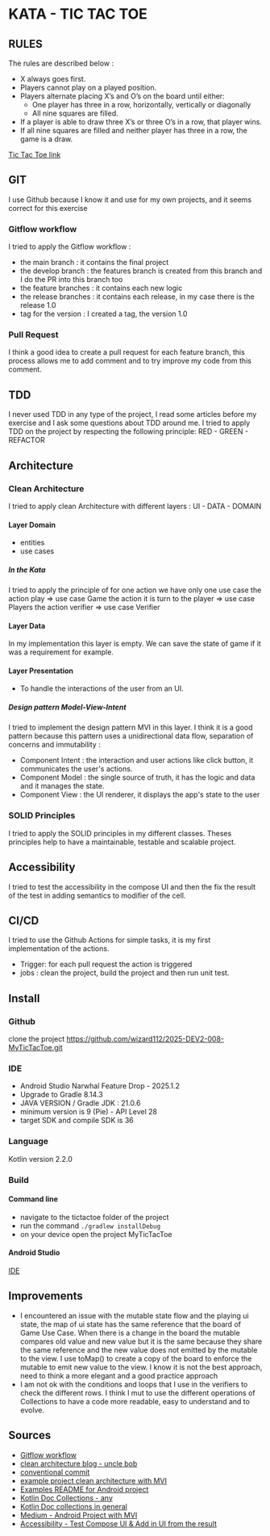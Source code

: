 # KATA - TIC TAC TOE

## RULES

The rules are described below :

- X always goes first.
- Players cannot play on a played position.
- Players alternate placing X’s and O’s on the board until either:
   - One player has three in a row, horizontally, vertically or diagonally
   - All nine squares are filled.
- If a player is able to draw three X’s or three O’s in a row, that player wins.
- If all nine squares are filled and neither player has three in a row, the game is a draw.

[Tic Tac Toe link](https://github.com/stephane-genicot/katas/blob/master/TicTacToe.md)

## GIT

I use Github because I know it and use for my own projects, and it seems correct for this exercise

### Gitflow workflow

I tried to apply the Gitflow workflow :
- the main branch : it contains the final project
- the develop branch : the features branch is created from this branch and I do the PR into this branch too
- the feature branches : it contains each new logic 
- the release branches : it contains each release, in my case there is the release 1.0
- tag for the version : I created a tag, the version 1.0


### Pull Request

I think a good idea to create a pull request for each feature branch, this process allows me
to add comment and to try improve my code from this comment.


## TDD

I never used TDD in any type of the project, I read some articles before my exercise and I ask some questions about TDD around me.
I tried to apply TDD on the project by respecting the following principle: RED - GREEN - REFACTOR 


## Architecture

### Clean Architecture
I tried to apply clean Architecture with different layers : UI - DATA - DOMAIN

#### Layer Domain

 - entities
 - use cases

##### In the Kata

 I tried to apply the principle of for one action we have only one use case
 the action play => use case Game
 the action it is turn to the player => use case Players
 the action verifier => use case Verifier


#### Layer Data
   In my implementation this layer is empty.
   We can save the state of game if it was a requirement for example.


#### Layer Presentation
 - To handle the interactions of the user from an UI.

##### Design pattern Model-View-Intent

I tried to implement the design pattern MVI in this layer. I think it is a good pattern because
this pattern uses a unidirectional data flow, separation of concerns and immutability : 

- Component Intent : the interaction and user actions like click button, it communicates the user's actions.
- Component Model : the single source of truth, it has the logic and data and it manages the state.
- Component View : the UI renderer, it displays the app's state to the user


### SOLID Principles

I tried to apply the SOLID principles in my different classes. 
Theses principles help to have a maintainable, testable and scalable project.


## Accessibility

I tried to test the accessibility in the compose UI and 
then the fix the result of the test in adding semantics to modifier of the cell.


## CI/CD

I tried to use the Github Actions for simple tasks, it is my first implementation of the actions.

- Trigger: for each pull request the action is triggered
- jobs : clean the project, build the project and then run unit test.


## Install

### Github
clone the project https://github.com/wizard112/2025-DEV2-008-MyTicTacToe.git

### IDE
- Android Studio Narwhal Feature Drop - 2025.1.2
- Upgrade to Gradle 8.14.3
- JAVA VERSION / Gradle JDK : 21.0.6
- minimum version is 9 (Pie) - API Level 28
- target SDK and compile SDK is 36

### Language
Kotlin version 2.2.0

### Build

#### Command line
- navigate to the tictactoe folder of the project
- run the command `./gradlew installDebug`
- on your device open the project MyTicTacToe

#### Android Studio
[IDE](https://developer.android.com/studio/run?hl=fr)


## Improvements

- I encountered an issue with the mutable state flow and the playing ui state, 
  the map of ui state has the same reference that the board of Game Use Case. 
  When there is a change in the board the mutable compares old value and new value 
  but it is the same because they share the same reference and the new value does not emitted by the mutable to the view. 
  I use toMap() to create a copy of the board to enforce the mutable to emit new value to the view. 
  I know it is not the best approach, need to think a more elegant and a good practice approach
- I am not ok with the conditions and loops that I use in the verifiers to check the different rows. 
  I think I mut to use the different operations of Collections to have a code more readable, easy to understand and to evolve.


## Sources
- [Gitflow workflow](https://www.atlassian.com/git/tutorials/comparing-workflows/gitflow-workflow)
- [clean architecture blog - uncle bob](https://blog.cleancoder.com/uncle-bob/2012/08/13/the-clean-architecture.html)
- [conventional commit](https://medium.com/@noriller/docs-conventional-commits-feat-fix-refactor-which-is-which-531614fcb65a)
- [example project clean architecture with MVI](https://medium.com/@sharmapraveen91/mastering-mvi-clean-architecture-for-android-a-comprehensive-guide-with-clean-code-and-tdd-best-98272fabe4f2)
- [Examples README for Android project](https://gist.github.com/framundo/fb7d75a0176f7be2b02e)
- [Kotlin Doc Collections - any](https://kotlinlang.org/api/core/kotlin-stdlib/kotlin.collections/any.html)
- [Kotlin Doc collections in general](https://kotlinlang.org/docs/collections-overview.html)
- [Medium - Android Project with MVI](https://medium.com/@mohammedkhudair57/mvi-architecture-pattern-in-android-0046bf9b8a2e)
- [Accessibility - Test Compose UI & Add in UI from the result](https://developer.android.com/develop/ui/compose/accessibility/testing?hl=fr)
